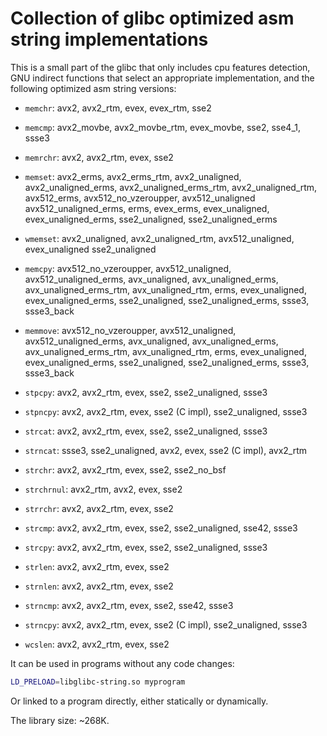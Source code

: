 # Collection of glibc optimized asm string implementations

This is a small part of the glibc that only includes cpu features detection,
GNU indirect functions that select an appropriate implementation,
and the following optimized asm string versions:

* `memchr`: avx2, avx2_rtm, evex, evex_rtm, sse2

* `memcmp`: avx2_movbe, avx2_movbe_rtm, evex_movbe, sse2, sse4_1, ssse3

* `memrchr`: avx2, avx2_rtm, evex, sse2

* `memset`: avx2_erms, avx2_erms_rtm, avx2_unaligned, avx2_unaligned_erms,
  avx2_unaligned_erms_rtm, avx2_unaligned_rtm, avx512_erms, avx512_no_vzeroupper, avx512_unaligned
  avx512_unaligned_erms, erms, evex_erms, evex_unaligned, evex_unaligned_erms,
  sse2_unaligned, sse2_unaligned_erms

* `wmemset`: avx2_unaligned, avx2_unaligned_rtm, avx512_unaligned, evex_unaligned
  sse2_unaligned

* `memcpy`: avx512_no_vzeroupper, avx512_unaligned, avx512_unaligned_erms,
  avx_unaligned, avx_unaligned_erms, avx_unaligned_erms_rtm,
  avx_unaligned_rtm, erms, evex_unaligned, evex_unaligned_erms,
  sse2_unaligned, sse2_unaligned_erms, ssse3, ssse3_back

* `memmove`: avx512_no_vzeroupper, avx512_unaligned, avx512_unaligned_erms,
  avx_unaligned, avx_unaligned_erms, avx_unaligned_erms_rtm,
  avx_unaligned_rtm, erms, evex_unaligned, evex_unaligned_erms,
  sse2_unaligned, sse2_unaligned_erms, ssse3, ssse3_back

* `stpcpy`: avx2, avx2_rtm, evex, sse2, sse2_unaligned, ssse3

* `stpncpy`: avx2, avx2_rtm, evex, sse2 (C impl), sse2_unaligned, ssse3

* `strcat`: avx2, avx2_rtm, evex, sse2, sse2_unaligned, ssse3

* `strncat`: ssse3, sse2_unaligned, avx2, evex, sse2 (C impl), avx2_rtm

* `strchr`: avx2, avx2_rtm, evex, sse2, sse2_no_bsf

* `strchrnul`: avx2_rtm, avx2, evex, sse2

* `strrchr`: avx2, avx2_rtm, evex, sse2

* `strcmp`: avx2, avx2_rtm, evex, sse2, sse2_unaligned, sse42, ssse3

* `strcpy`: avx2, avx2_rtm, evex, sse2, sse2_unaligned, ssse3

* `strlen`: avx2, avx2_rtm, evex, sse2

* `strnlen`: avx2, avx2_rtm, evex, sse2

* `strncmp`: avx2, avx2_rtm, evex, sse2, sse42, ssse3

* `strncpy`: avx2, avx2_rtm, evex, sse2 (C impl), sse2_unaligned, ssse3

* `wcslen`: avx2, avx2_rtm, evex, sse2

It can be used in programs without any code changes:
```sh
LD_PRELOAD=libglibc-string.so myprogram
```

Or linked to a program directly, either statically or dynamically.

The library size: ~268K.
